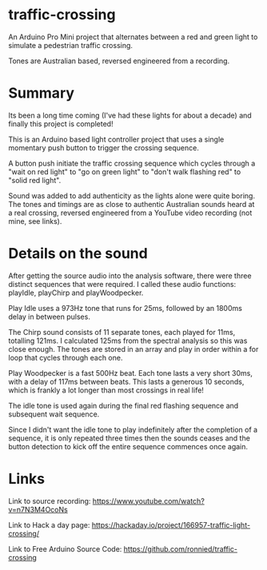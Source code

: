 # traffic-crossing

An Arduino Pro Mini project that alternates between a red and green light to simulate a pedestrian traffic crossing.

Tones are Australian based, reversed engineered from a recording.

# Summary

Its been a long time coming (I've had these lights for about a decade) and finally this project is completed!

This is an Arduino based light controller project that uses a single momentary push button to trigger the crossing sequence.

A button push initiate the traffic crossing sequence which cycles through a "wait on red light" to "go on green light" to "don't walk flashing red" to "solid red light".

Sound was added to add authenticity as the lights alone were quite boring. The tones and timings are as close to authentic Australian sounds heard at a real crossing, reversed engineered from a YouTube video recording (not mine, see links).

# Details on the sound

After getting the source audio into the analysis software, there were three distinct sequences that were required. I called these audio functions: playIdle, playChirp and playWoodpecker.

Play Idle uses a 973Hz tone that runs for 25ms, followed by an 1800ms delay in between pulses.

The Chirp sound consists of 11 separate tones, each played for 11ms, totalling 121ms. I calculated 125ms from the spectral analysis so this was close enough. The tones are stored in an array and play in order within a for loop that cycles through each one. 

Play Woodpecker is a fast 500Hz beat. Each tone lasts a very short 30ms, with a delay of 117ms between beats. This lasts a generous 10 seconds, which is frankly a lot longer than most crossings in real life!

The idle tone is used again during the final red flashing sequence and subsequent wait sequence.

Since I didn't want the idle tone to play indefinitely after the completion of a sequence, it is only repeated three times then the sounds ceases and the button detection to kick off the entire sequence commences once again.

# Links

Link to source recording:
https://www.youtube.com/watch?v=n7N3M4OcoNs

Link to Hack a day page:
https://hackaday.io/project/166957-traffic-light-crossing/

Link to Free Arduino Source Code:
https://github.com/ronnied/traffic-crossing